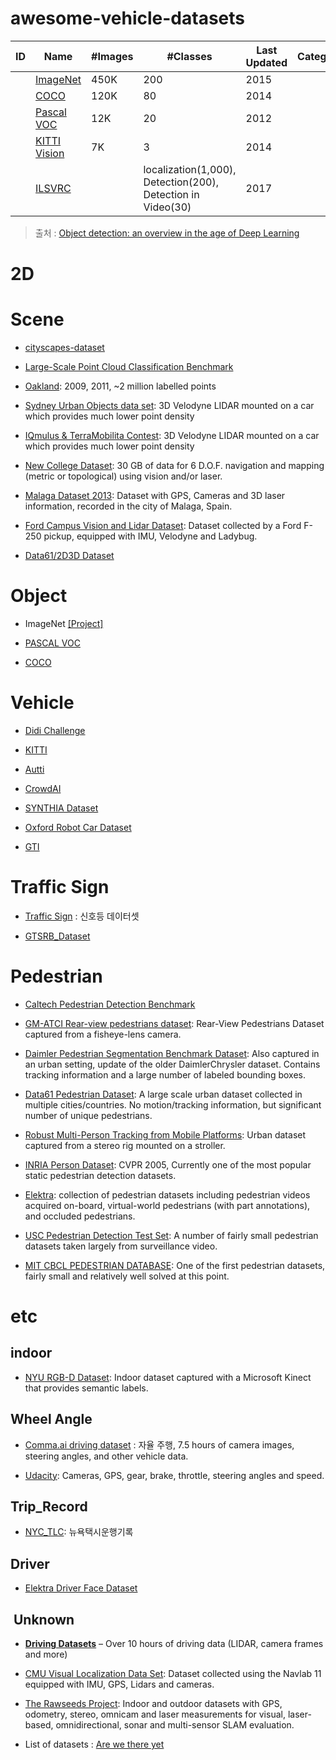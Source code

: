 # awesome-vehicle-datasets


|ID|Name|#Images|#Classes|Last Updated|Categories|
|-|-|-|-|-|-|
||[ImageNet](http://www.image-net.org/)|450K|200|2015||
||[COCO](http://cocodataset.org/)|120K|80|2014||
||[Pascal VOC](http://host.robots.ox.ac.uk/pascal/VOC/)|12K|20|2012||
||[KITTI Vision](http://www.cvlibs.net/datasets/kitti/)|7K|3|2014||
||[ILSVRC](http://www.image-net.org/challenges/LSVRC/)||localization(1,000), Detection(200), Detection in Video(30)|2017||

> 출처 : [Object detection: an overview in the age of Deep Learning](https://tryolabs.com/blog/2017/08/30/object-detection-an-overview-in-the-age-of-deep-learning/)


# 2D 

# Scene 

- [cityscapes-dataset](https://github.com/hunjung-lim/awesome-vehicle-datasets/tree/master/scene/cityscapes)

- [Large-Scale Point Cloud Classification Benchmark](https://github.com/hunjung-lim/awesome-vehicle-datasets/tree/master/scene/semantic3d)

- [Oakland](https://github.com/hunjung-lim/awesome-vehicle-datasets/tree/master/scene/Oakland): 2009, 2011, ~2 million labelled points

- [Sydney Urban Objects data set](https://github.com/hunjung-lim/awesome-vehicle-datasets/tree/master/scene/sydney_urban_objects_dataset): 3D Velodyne LIDAR mounted on a car which provides much lower point density


- [IQmulus & TerraMobilita Contest](https://github.com/hunjung-lim/awesome-vehicle-datasets/tree/master/scene/Terra_Mobilita_Contest): 3D Velodyne LIDAR mounted on a car which provides much lower point density

- [New College Dataset](https://github.com/hunjung-lim/awesome-vehicle-datasets/tree/master/scene/NewCollegeData): 30 GB of data for 6 D.O.F. navigation and mapping (metric or topological) using vision and/or laser.

- [Malaga Dataset 2013](https://github.com/hunjung-lim/awesome-vehicle-datasets/tree/master/scene/Malaga_Dataset): Dataset with GPS, Cameras and 3D laser information, recorded in the city of Malaga, Spain.


- [Ford Campus Vision and Lidar Dataset](https://github.com/hunjung-lim/awesome-vehicle-datasets/tree/master/scene/Ford_Campus_dataset): Dataset collected by a Ford F-250 pickup, equipped with IMU, Velodyne and Ladybug.

- [Data61/2D3D Dataset](https://github.com/hunjung-lim/awesome-vehicle-datasets/tree/master/scene/Data61_2D3D_Dataset)

# Object

* ImageNet [[Project]](https://github.com/hunjung-lim/awesome-vehicle-datasets/tree/master/Object/ImageNet)

- [PASCAL VOC](https://github.com/hunjung-lim/awesome-vehicle-datasets/tree/master/vehicle/PASCAL_VOC)

* [COCO](https://github.com/hunjung-lim/awesome-vehicle-datasets/tree/master/COCO)


# Vehicle 

- [Didi Challenge](https://github.com/hunjung-lim/awesome-vehicle-datasets/tree/master/vehicle/Didi-Challange)

* [KITTI](https://github.com/hunjung-lim/awesome-vehicle-datasets/tree/master/vehicle/kitti)

- [Autti](https://github.com/hunjung-lim/awesome-vehicle-datasets/tree/master/vehicle/Autti)

- [CrowdAI](https://github.com/hunjung-lim/awesome-vehicle-datasets/tree/master/vehicle/CrowdAI)

- [SYNTHIA Dataset](https://github.com/hunjung-lim/awesome-vehicle-datasets/tree/master/vehicle/SYNTHIA%20Dataset)

* [Oxford Robot Car Dataset](https://github.com/hunjung-lim/awesome-vehicle-datasets/tree/master/vehicle/Oxford_Robotcar_Dataset)

- [GTI](https://github.com/hunjung-lim/awesome-vehicle-datasets/tree/master/vehicle/GTI)

# Traffic Sign
* [Traffic Sign](https://github.com/hunjung-lim/awesome-vehicle-datasets/tree/master/Traffic_Sign/BelgiumTS) : 신호등 데이터셋

- [GTSRB_Dataset](https://github.com/hunjung-lim/awesome-vehicle-datasets/tree/master/Traffic_Sign/GTSRB_Dataset)

# Pedestrian

- [Caltech Pedestrian Detection Benchmark](https://github.com/hunjung-lim/awesome-vehicle-datasets/tree/master/Pedestrian/Caltech_Pedestrian_Dataset)

- [GM-ATCI Rear-view pedestrians dataset](https://github.com/hunjung-lim/awesome-vehicle-datasets/tree/master/Pedestrian/GM_ATCI): Rear-View Pedestrians Dataset captured from a fisheye-lens camera.

- [Daimler Pedestrian Segmentation Benchmark Dataset](https://github.com/hunjung-lim/awesome-vehicle-datasets/tree/master/Pedestrian/Daimler_Pedestrian_Segmentation_Benchmark_Dataset): Also captured in an urban setting, update of the older DaimlerChrysler dataset. Contains tracking information and a large number of labeled bounding boxes.

- [Data61 Pedestrian Dataset](https://github.com/hunjung-lim/awesome-vehicle-datasets/tree/master/Pedestrian/Data61_Pedestrian_Dataset): A large scale urban dataset collected in multiple cities/countries. No motion/tracking information, but significant number of unique pedestrians.

- [Robust Multi-Person Tracking from Mobile Platforms](https://github.com/hunjung-lim/awesome-vehicle-datasets/tree/master/Pedestrian/Robust_Multi-Person_Tracking): Urban dataset captured from a stereo rig mounted on a stroller.

- [INRIA Person Dataset](https://github.com/hunjung-lim/awesome-vehicle-datasets/tree/master/Pedestrian/INRIA_Person_Dataset): CVPR 2005, Currently one of the most popular static pedestrian detection datasets.

- [Elektra](https://github.com/hunjung-lim/awesome-vehicle-datasets/tree/master/Pedestrian/Elektra): collection of pedestrian datasets including pedestrian videos acquired on-board, virtual-world pedestrians (with part annotations), and occluded pedestrians.

- [USC Pedestrian Detection Test Set](https://github.com/hunjung-lim/awesome-vehicle-datasets/tree/master/Pedestrian/USC_Pedestrian_Detection_TestSet): A number of fairly small pedestrian datasets taken largely from surveillance video.

- [MIT CBCL PEDESTRIAN DATABASE](https://github.com/hunjung-lim/awesome-vehicle-datasets/tree/master/Pedestrian/MIT_CBCL_Pedestrian_Data): One of the first pedestrian datasets, fairly small and relatively well solved at this point.


# etc
## indoor

- [NYU RGB-D Dataset](http://cs.nyu.edu/~silberman/datasets/): Indoor dataset captured with a Microsoft Kinect that provides semantic labels.


## Wheel Angle
- [Comma.ai driving dataset](https://github.com/hunjung-lim/awesome-vehicle-datasets/tree/master/etc/Wheel_Angle/CommaAI) : 자율 주행, 7.5 hours of camera images, steering angles, and other vehicle data.

- [Udacity](https://github.com/hunjung-lim/awesome-vehicle-datasets/tree/master/etc/Wheel_Angle/udacity): Cameras, GPS, gear, brake, throttle, steering angles and speed.

## Trip_Record

- [NYC_TLC](https://github.com/hunjung-lim/awesome-vehicle-datasets/tree/master/etc/Trip_Record/NYC_TLC): 뉴욕택시운행기록


## Driver

- [Elektra Driver Face Dataset](https://github.com/hunjung-lim/awesome-vehicle-datasets/tree/master/etc/Driver/Elektra_Driver_Face_dataset)

##  Unknown

* [**Driving Datasets**](https://github.com/udacity/self-driving-car/tree/master/datasets) – Over 10 hours of driving data (LIDAR, camera frames and more)

- [CMU Visual Localization Data Set](http://3dvis.ri.cmu.edu/data-sets/localization/): Dataset collected using the Navlab 11 equipped with IMU, GPS, Lidars and cameras.

- [The Rawseeds Project](http://www.rawseeds.org/): Indoor and outdoor datasets with GPS, odometry, stereo, omnicam and laser measurements for visual, laser-based, omnidirectional, sonar and multi-sensor SLAM evaluation.

- List of datasets : [Are we there yet](http://rodrigob.github.io/are_we_there_yet/build/#about)



